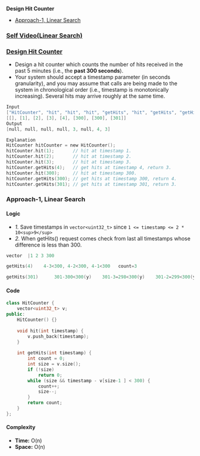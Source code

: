 **Design Hit Counter**
- [Approach-1, Linear Search](#a1)

### [Self Video(Linear Search)](https://youtu.be/jW9BETuQaqw)

### [Design Hit Counter](https://leetcode.com/problems/design-hit-counter/)
- Design a hit counter which counts the number of hits received in the past 5 minutes (i.e., the **past 300 seconds**).
- Your system should accept a timestamp parameter (in seconds granularity), and you may assume that calls are being made to the system in chronological order (i.e., timestamp is monotonically increasing). Several hits may arrive roughly at the same time.
```c
Input
["HitCounter", "hit", "hit", "hit", "getHits", "hit", "getHits", "getHits"]
[[], [1], [2], [3], [4], [300], [300], [301]]
Output
[null, null, null, null, 3, null, 4, 3]

Explanation
HitCounter hitCounter = new HitCounter();
hitCounter.hit(1);       // hit at timestamp 1.
hitCounter.hit(2);       // hit at timestamp 2.
hitCounter.hit(3);       // hit at timestamp 3.
hitCounter.getHits(4);   // get hits at timestamp 4, return 3.
hitCounter.hit(300);     // hit at timestamp 300.
hitCounter.getHits(300); // get hits at timestamp 300, return 4.
hitCounter.getHits(301); // get hits at timestamp 301, return 3.
```

### Approach-1, Linear Search
#### Logic
- _1._ Save timestamps in `vector<uint32_t>` since `1 <= timestamp <= 2 * 10<sup>9</sup>`
- _2._ When getHits() request comes check from last all timestamps whose difference is less than 300.
```c
vector  |1 2 3 300

getHits(4)    4-3<300, 4-2<300, 4-1<300   count=3

getHits(301)      301-300<300(y)    301-3=298<300(y)    301-2=299<300(y)    301-1=300<300(n)    Count=3
```
#### Code
```cpp
class HitCounter {
    vector<uint32_t> v;
public:
    HitCounter() {}
    
    void hit(int timestamp) {
        v.push_back(timestamp);
    }
    
    int getHits(int timestamp) {
        int count = 0;
        int size = v.size();
        if (!size)
            return 0;
        while (size && timestamp - v[size-1 ] < 300) {
            count++;
            size--;
        }
        return count;
    }
};
```

#### Complexity
- **Time:** O(n)
- **Space:** O(n)
